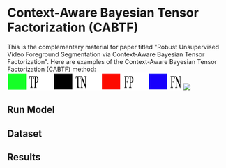 # Context-Aware Bayesian Tensor Factorization (CABTF)
This is the complementary material for paper titled "Robust Unsupervised Video Foreground Segmentation via Context-Aware Bayesian Tensor Factorization".
Here are examples of the Context-Aware Bayesian Tensor Factorization (CABTF) method:
<img src='color map.png' width="400" height="40" >
![](comparison.gif)

## Run Model

## Dataset

## Results
